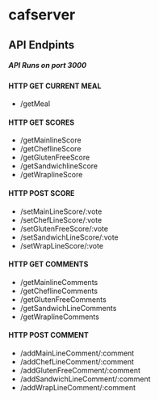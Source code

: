 # cafserver

## API Endpints
##### API Runs on port 3000

#### HTTP GET CURRENT MEAL
- /getMeal

#### HTTP GET SCORES
- /getMainlineScore
- /getCheflineScore 
- /getGlutenFreeScore
- /getSandwichlineScore
- /getWraplineScore

#### HTTP POST SCORE
- /setMainLineScore/:vote
- /setChefLineScore/:vote
- /setGlutenFreeScore/:vote
- /setSandwichLineScore/:vote
- /setWrapLineScore/:vote

#### HTTP GET COMMENTS

- /getMainlineComments
- /getCheflineComments
- /getGlutenFreeComments
- /getSandwichLineComments
- /getWraplineComments

#### HTTP POST COMMENT
- /addMainLineComment/:comment
- /addChefLineComment/:comment
- /addGlutenFreeComment/:comment
- /addSandwichLineComment/:comment
- /addWrapLineComment/:comment